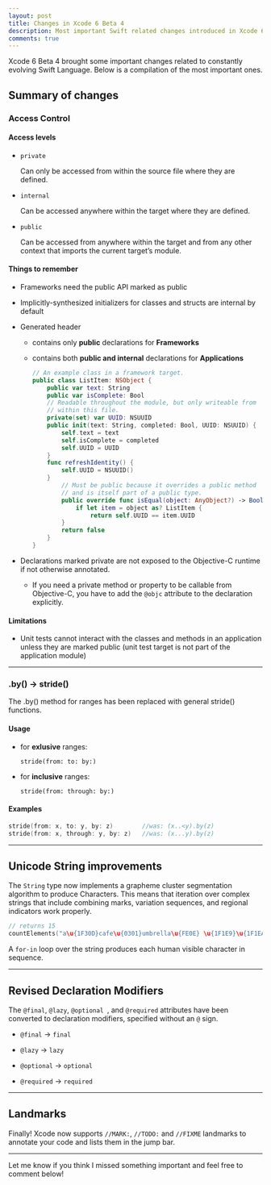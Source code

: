 ```yaml
---
layout: post
title: Changes in Xcode 6 Beta 4
description: Most important Swift related changes introduced in Xcode 6 Beta 4...
comments: true
---
```


Xcode 6 Beta 4 brought some important changes related to constantly evolving Swift Language. Below is a compilation of the most important ones.

## Summary of changes

### Access Control

#### Access levels

- ``` private ```

  Can only be accessed from within the source file where they are defined.

- ``` internal ```

  Can be accessed anywhere within the target where they are defined.

- ``` public ```

  Can be accessed from anywhere within the target and from any other context that imports the current target’s module.

#### Things to remember

- Frameworks need the public API marked as public

- Implicitly-synthesized initializers for classes and structs are internal by default

- Generated header
  - contains only **public** declarations for **Frameworks**
  - contains both **public and internal** declarations for **Applications**

      ```swift
      // An example class in a framework target.
      public class ListItem: NSObject {
          public var text: String
          public var isComplete: Bool
          // Readable throughout the module, but only writeable from
          // within this file.
          private(set) var UUID: NSUUID
          public init(text: String, completed: Bool, UUID: NSUUID) {
              self.text = text
              self.isComplete = completed
              self.UUID = UUID
          }
          func refreshIdentity() {
              self.UUID = NSUUID()
          }
              // Must be public because it overrides a public method
          	  // and is itself part of a public type.
              public override func isEqual(object: AnyObject?) -> Bool {
                  if let item = object as? ListItem {
                      return self.UUID == item.UUID
              }
              return false
          }
      }
      ```

- Declarations marked private are not exposed to the Objective-C runtime if not otherwise annotated.

  -  If you need a private method or property to be callable from Objective-C, you have to add
the ``` @objc ``` attribute to the declaration explicitly.

#### Limitations

- Unit tests cannot interact with the classes and methods in an application unless they are marked public (unit test target is not part of the application module)

---

### .by() -> stride()

The .by() method for ranges has been replaced with general stride() functions.

#### Usage
- for **exlusive** ranges:

  ``` stride(from: to: by:) ```

- for **inclusive** ranges:

  ``` stride(from: through: by:) ```

#### Examples
```swift
stride(from: x, to: y, by: z)        //was: (x..<y).by(z)
stride(from: x, through: y, by: z)   //was: (x...y).by(z)
```

---

## Unicode String improvements
The ``` String ``` type now implements a grapheme cluster segmentation algorithm to
produce Characters. This means that iteration over complex strings that include combining marks, variation sequences, and regional indicators work properly.

```swift
// returns 15
countElements("a\u{1F30D}cafe\u{0301}umbrella\u{FE0E} \u{1F1E9}\u{1F1EA}”)
```

A ``` for-in ``` loop over the string produces each human visible character in sequence.

---

## Revised Declaration Modifiers
The ``` @final ```, ``` @lazy ```, ```@optional ```, and ``` @required ``` attributes have been converted to declaration modifiers, specified without an ``` @ ``` sign.

- ``` @final ``` -> ``` final ```

- ``` @lazy ``` -> ``` lazy ```

- ``` @optional ``` -> ``` optional ```

- ``` @required ``` -> ``` required ```

---

## Landmarks
Finally! Xcode now supports ``` //MARK: ```, ``` //TODO: ``` and ``` //FIXME ``` landmarks to annotate your code and
lists them in the jump bar.

---

Let me know if you think I missed something important and feel free to comment below!
